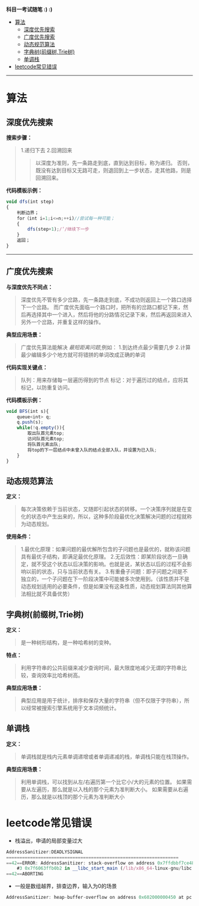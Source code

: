__科目一考试随笔 :)  :)__
- [算法](#算法)
  * [深度优先搜索](#深度优先搜索)
  * [广度优先搜索](#广度优先搜索)
  * [动态规范算法](#动态规范算法)
  * [字典树(前缀树,Trie树)](#字典树-前缀树-trie树-)
  * [单调栈](#单调栈)
- [leetcode常见错误](#leetcode----)
---

# 算法

## 深度优先搜索
**搜索步骤：**
>1.递归下去
>2.回溯回来
>>以深度为准则，先一条路走到底，直到达到目标，称为递归。
>>否则，既没有达到目标又无路可走，则退回到上一步状态，走其他路，则是回溯回来。

**代码模板示例：**
```javascript
void dfs(int step)
{
	判断边界；
	for（int i=1;i<=n;++i)//尝试每一种可能；
	{
		dfs(step+1);/‘/继续下一步
	}
	返回；
}

```

___

## 广度优先搜索

**与深度优先不同点：**
>深度优先不管有多少岔路，先一条路走到底，不成功则返回上一个路口选择下一个岔路。
而广度优先面临一个路口时，把所有的岔路口都记下来，然后再选择其中一个进入，然后将他的分路情况记录下来，然后再返回来进入另外一个岔路，并重复这样的操作。


**典型应用场景：**
>广度优先算法能解决  *最短距离问题*,例如：
    1.到达终点最少需要几步
    2.计算最少编辑多少个地方就可将错拼的单词改成正确的单词

**代码实现关键点：**
>队列：用来存储每一层遍历得到的节点
标记：对于遍历过的结点，应将其标记，以防重复访问。

**代码模板示例：**
```javascript
void BFS(int s){
    queue<int> q;
    q.push(s);
    while(!q.empty()){
        取出队首元素top;
        访问队首元素top;
        将队首元素出队;
        将top的下一层结点中未曾入队的结点全部入队，并设置为已入队;
    }
}
```
## 动态规范算法

**定义：**
>每次决策依赖于当前状态，又随即引起状态的转移。一个决策序列就是在变化的状态中产生出来的，所以，这种多阶段最优化决策解决问题的过程就称为动态规划。

**使用条件：**
>1.最优化原理：如果问题的最优解所包含的子问题也是最优的，就称该问题具有最优子结构，即满足最优化原理。
2.无后效性：即某阶段状态一旦确定，就不受这个状态以后决策的影响。也就是说，某状态以后的过程不会影响以前的状态，只与当前状态有关。
3.有重叠子问题：即子问题之间是不独立的，一个子问题在下一阶段决策中可能被多次使用到。（该性质并不是动态规划适用的必要条件，但是如果没有这条性质，动态规划算法同其他算法相比就不具备优势）

## 字典树(前缀树,Trie树)
**定义：**
>是一种树形结构，是一种哈希树的变种。

**特点：**
>利用字符串的公共前缀来减少查询时间，最大限度地减少无谓的字符串比较，查询效率比哈希树高。

**典型应用场景：**
>典型应用是用于统计，排序和保存大量的字符串（但不仅限于字符串），所以经常被搜索引擎系统用于文本词频统计。

## 单调栈
**定义：**
>单调栈就是栈内元素单调递增或者单调递减的栈，单调栈只能在栈顶操作。

**典型应用场景：**
>利用单调栈，可以找到从左/右遍历第一个比它小/大的元素的位置。
如果需要从左遍历，那么就是以入栈的那个元素为准判断大小。
如果需要从右遍历，那么就是以栈顶的那个元素为准判断大小

# leetcode常见错误
- 栈溢出，申请的局部变量过大
```javascript
AddressSanitizer:DEADLYSIGNAL
=================================================================
==42==ERROR: AddressSanitizer: stack-overflow on address 0x7ffdbbf7ce48 (pc 0x5563e0a76939 bp 0x7ffdc1ed8e70 sp 0x7ffdbbf7ce48 T0)
    #3 0x7f6063ffb0b2 in __libc_start_main (/lib/x86_64-linux-gnu/libc.so.6+0x270b2)
==42==ABORTING
```

- 一般是数组越界，排查边界，输入为0的场景
```javascript
AddressSanitizer: heap-buffer-overflow on address 0x602000000450 at pc 0x55b41e50a47e bp 0x7ffecfeafbf0 sp 0x7ffecfeafbe0
```
